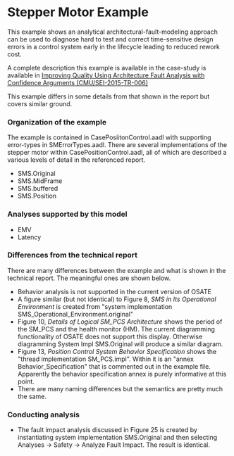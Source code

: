 # Stepper Motor Example

This example shows an analytical architectural-fault-modeling approach can be used to diagnose hard to test and correct time-sensitive design errors in a control system early in the lifecycle leading to reduced rework cost.

A complete description this example is available in the case-study is available in [Improving Quality Using Architecture Fault Analysis with Confidence Arguments (CMU/SEI-2015-TR-006)](https://resources.sei.cmu.edu/library/asset-view.cfm?assetid=446617)

This example differs in some details from that shown in the report but covers similar ground.

### Organization of the example

The example is contained in CasePosiitonControl.aadl with supporting error-types in SMErrorTypes.aadl. There are several implementations of the stepper motor within CasePositionControl.aadl, all of which are described a various levels of detail in the referenced report.

* SMS.Original
* SMS.MidFrame
* SMS.buffered
* SMS.Position

### Analyses supported by this model
* EMV
* Latency

### Differences from the technical report

There are many differences between the example and what is shown in the technical report. The meaningful ones are shown below.

* Behavior analysis is not supported in the current version of OSATE
* A figure similar (but not identical) to Figure 8, *SMS in Its Operational Environment* is created from "system implementation SMS_Operational_Environment.original"
* Figure 10, *Details of Logical SM_PCS Architecture* shows the period of the SM_PCS and the health monitor (HM). The current diagramming functionality of OSATE does not support this display. Otherwise diagramming System Impl SMS.Original will produce a similar diagram.
* Figure 13, *Position Control System Behavior Specification* shows the "thread implementation SM_PCS.impl". Within it is an "annex Behavior_Specification" that is commented out in the example file. Apparently the behavior specification annex is purely informative at this point.
* There are many naming differences but the semantics are pretty much the same.

### Conducting analysis

* The fault impact analysis discussed in Figure 25 is created by instantiating system implementation SMS.Original and then selecting Analyses -> Safety -> Analyze Fault Impact. The result is identical.

